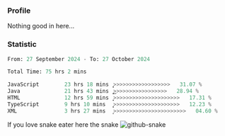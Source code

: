 ### Profile 

Nothing good in here...

### Statistic
<!--START_SECTION:waka-->

```python
From: 27 September 2024 - To: 27 October 2024

Total Time: 75 hrs 2 mins

JavaScript        23 hrs 18 mins  ͎͎͎͎͎͎͎>>>>>>>>>>>>>>>>>>   31.07 %
Java              21 hrs 43 mins  ͎͎͎͎͎͎͎͜>>>>>>>>>>>>>>>>>   28.94 %
HTML              12 hrs 59 mins  ͎͎͎͎>>>>>>>>>>>>>>>>>>>>>   17.31 %
TypeScript        9 hrs 10 mins   ͎͎͎͙>>>>>>>>>>>>>>>>>>>>>   12.23 %
XML               3 hrs 27 mins   ͎͕>>>>>>>>>>>>>>>>>>>>>>>   04.60 %
```

<!--END_SECTION:waka-->

If you love snake eater here the snake 
<picture>
  <source media="(prefers-color-scheme: dark)" srcset="https://github.com/pradana4648/pradana4648/blob/c0566a83ca6ea5f2e46bab00e717c4c82b4b5c4c/github-contribution-grid-snake-dark.svg" />
  <source media="(prefers-color-scheme: light)" srcset="https://github.com/pradana4648/pradana4648/blob/c0566a83ca6ea5f2e46bab00e717c4c82b4b5c4c/github-contribution-grid-snake.svg" />
  <img alt="github-snake" src="https://github.com/pradana4648/pradana4648/blob/c0566a83ca6ea5f2e46bab00e717c4c82b4b5c4c/github-contribution-grid-snake.svg" />
</picture>
